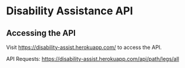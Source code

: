 # Disability Assistance API

## Accessing the API
Visit https://disability-assist.herokuapp.com/ to access the API.

API Requests:
https://disability-assist.herokuapp.com/api/path/legs/all
